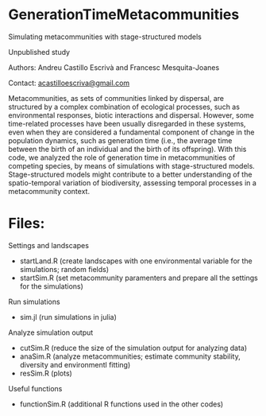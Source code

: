 # GenerationTimeMetacommunities
Simulating metacommunities with stage-structured models

Unpublished study

Authors: Andreu Castillo Escrivà and Francesc Mesquita-Joanes

Contact: acastilloescriva@gmail.com

Metacommunities, as sets of communities linked by dispersal, are structured by a complex combination of ecological processes, such as environmental responses, biotic interactions and dispersal. However, some time-related processes have been usually disregarded in these systems, even when they are considered a fundamental component of change in the population dynamics, such as generation time (i.e., the average time between the birth of an individual and the birth of its offspring). With this code, we analyzed the role of generation time in metacommunities of competing species, by means of simulations with stage-structured models. Stage-structured models might contribute to a better understanding of the spatio-temporal variation of biodiversity, assessing temporal processes in a metacommunity context.

# Files:

Settings and landscapes
- startLand.R (create landscapes with one environmental variable for the simulations; random fields)
- startSim.R (set metacommunity paramenters and prepare all the settings for the simulations)

Run simulations
- sim.jl (run simulations in julia)

Analyze simulation output
- cutSim.R (reduce the size of the simulation output for analyzing data)
- anaSim.R (analyze metacommunities; estimate community stability, diversity and environmentl fitting)
- resSim.R (plots)

Useful functions
- functionSim.R (additional R functions used in the other codes)
